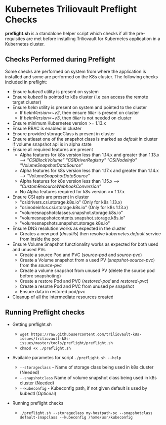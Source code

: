 # Kubernetes Triliovault Preflight Checks

**preflight.sh** is a standalone helper script which checks if all the pre-requisites are
met before installing Triliovault for Kubernetes application in a Kubernetes cluster.

## Checks Performed during Preflight

Some checks are performed on system from where the application is installed and some are performed on the K8s cluster.
The following checks included in preflight:

- Ensure *kubectl* utility is present on system
- Ensure *kubectl* is pointed to k8s cluster (i.e can access the remote target cluster)
- Ensure *helm* utility is present on system and pointed to the cluster
  - If *helmVersion=~v2*, then ensure *tiller* is present on cluster
  - If *helmVersion=~v3*, then *tiller* is not needed on cluster
- Ensure minimum Kubernetes version >= 1.13.x
- Ensure RBAC is enabled in cluster
- Ensure provided storageClass is present in cluster
- Ensure atleast one of the snapshot class is marked as *default* in cluster if volume snapshot api is in alpha state
- Ensure all required features are present
  - Alpha features for k8s version less than 1.14.x and greater than 1.13.x  --> *"CSIBlockVolume" "CSIDriverRegistry" "CSINodeInfo" "VolumeSnapshotDataSource"*
  - Alpha features for k8s version less than 1.17.x and greater than 1.14.x --> *"VolumeSnapshotDataSource"*
  - Alpha features for k8s version less than 1.15.x --> *"CustomResourceWebhookConversion"*
  - No Alpha features required for k8s version >= 1.17.x
- Ensure CSI apis are present in cluster
  - "csidrivers.csi.storage.k8s.io" (Only for k8s 1.13.x)
  - "csinodeinfos.csi.storage.k8s.io" (Only for k8s 1.13.x)
  - "volumesnapshotclasses.snapshot.storage.k8s.io"
  - "volumesnapshotcontents.snapshot.storage.k8s.io"
  - "volumesnapshots.snapshot.storage.k8s.io"
- Ensure DNS resolution works as expected in the cluster
  - Creates a new pod (*dnsutils*) then resolve *kubernetes.default* service from inside the pod
- Ensure Volume Snapshot functionality works as expected for both used and unused PVs
  - Create a source Pod and PVC (*source-pod* and *source-pvc*)
  - Create a Volume snapshot from a used PV (*snapshot-source-pvc*) from the *source-pvc*
  - Create a volume snapshot from unused PV (delete the source pod before snapshoting)
  - Create a restore Pod and PVC (*restored-pod* and *restored-pvc*)
  - Create a resotre Pod and PVC from unused pv snapshot
  - Ensure data in restored pod/pvc
- Cleanup of all the intermediate resources created

## Running Preflight checks

- Getting preflight.sh
  - `wget https://raw.githubusercontent.com/triliovault-k8s-issues/triliovault-k8s-issues/master/tools/preflight/preflight.sh`
  - `chmod +x ./preflight.sh`

- Available parametes for script `./preflight.sh --help`
  - `--storageclass` - Name of storage class being used in k8s cluster (Needed)
  - `--snapshotclass` Name of volume snapshot class being used in k8s cluster (Needed)
  - `--kubeconfig` - Kubeconfig path, if not given default is used by kubectl (Optional)

- Running preflight checks
  - `./preflight.sh --storageclass my-hostpath-sc --snapshotclass default-snapclass --kubeconfig /home/usr/kubeconfig`
